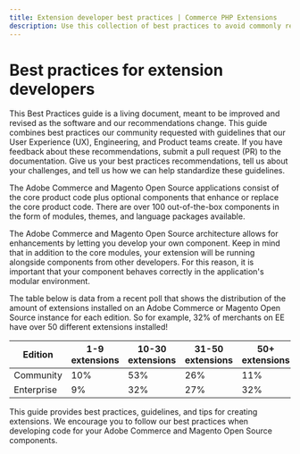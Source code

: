 ```yaml
---
title: Extension developer best practices | Commerce PHP Extensions
description: Use this collection of best practices to avoid commonly reported issues in third-party Adobe Commerce and Magento Open source extensions.
---
```


# Best practices for extension developers

<InlineAlert variant="info" slots="text"/>

This Best Practices guide is a living document, meant to be improved and revised as the software and our recommendations change. This guide combines best practices our community requested with guidelines that our User Experience (UX), Engineering, and Product teams create.
If you have feedback about these recommendations, submit a pull request (PR) to the documentation. Give us your best practices recommendations, tell us about your challenges, and tell us how we can help standardize these guidelines.

The Adobe Commerce and Magento Open Source applications consist of the core product code plus optional components that enhance or replace the core product code. There are over 100 out-of-the-box components in the form of modules, themes, and language packages available.

The Adobe Commerce and Magento Open Source architecture allows for enhancements by letting you develop your own component. Keep in mind that in addition to the core modules, your extension will be running alongside components from other developers. For this reason, it is important that your component behaves correctly in the application's modular environment.

The table below is data from a recent poll that shows the distribution of the amount of extensions installed on an Adobe Commerce or Magento Open Source instance for each edition. So for example, 32% of merchants on EE have over 50 different extensions installed!

| Edition   | 1-9 extensions | 10-30 extensions| 31-50 extensions| 50+ extensions|
| --------- | --- | ----- | ----- | --- |
| Community | 10% | 53%   | 26%   | 11% |
| Enterprise| 9%  | 32%   | 27%   | 32% |

This guide provides best practices, guidelines, and tips for creating extensions. We encourage you to follow our best practices when developing code for your Adobe Commerce and Magento Open Source components.
